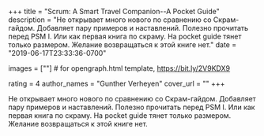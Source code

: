 
+++
title = "Scrum: A Smart Travel Companion--A Pocket Guide"
description = "Не открывает много нового по сравнению со Скрам-гайдом. Добавляет пару примеров и наставлений. Полезно прочитать перед PSM I. Или как первая книга по скраму. На pocket guide тянет только размером. Желание возвращаться к этой книге нет."
date = "2019-06-17T23:33:36-0700"

images = [""]  # for opengraph.html template, https://bit.ly/2V9KDX9

rating = 4
author_names = "Gunther Verheyen"
cover_url = ""
+++

Не открывает много нового по сравнению со Скрам-гайдом. Добавляет пару примеров и наставлений. Полезно прочитать перед PSM I. Или как первая книга по скраму. На pocket guide тянет только размером. Желание возвращаться к этой книге нет.
